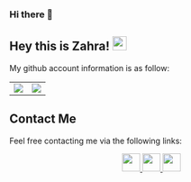 ### Hi there 👋

## Hey this is Zahra! <img src="https://media.giphy.com/media/hvRJCLFzcasrR4ia7z/giphy.gif" width="25px"> 

My github account information is as follow:

<table border="0" cellspacing="0" cellpadding="0">
    <tr>
        <td>
            <img src="https://github-readme-stats.vercel.app/api?username=ZahraFazel&show_icons=True"/>
        </td>
        <td>
            <img src="https://github-readme-stats.vercel.app/api/top-langs/?username=ZahraFazel&layout=compact&langs_count=10"/>
        </td>
    </tr>
</table>

## Contact Me

Feel free contacting me via the following links:

<div align="center">
        <a href="https://www.linkedin.com/in/zahra-fazel-0605b2109/">
            <img src="https://img.icons8.com/color/50/000000/linkedin.png" width=32/>
        </a>
        <a href="mailto:zahrafazel414@gmail.com">
            <img src="https://img.icons8.com/color/50/000000/email.png" width=32/>
        </a>
        <a href="https://zahrafazel.github.io/">
            <img src="https://img.icons8.com/fluency/50/000000/resume-website.png" width=32/>
        </a>
</div>

<!--
**ZahraFazel/ZahraFazel** is a ✨ _special_ ✨ repository because its `README.md` (this file) appears on your GitHub profile.

Here are some ideas to get you started:

- 🔭 I’m currently working on ...
- 🌱 I’m currently learning ...
- 👯 I’m looking to collaborate on ...
- 🤔 I’m looking for help with ...
- 💬 Ask me about ...
- 📫 How to reach me: ...
- 😄 Pronouns: ...
- ⚡ Fun fact: ...
-->
